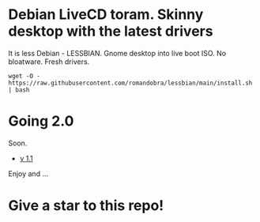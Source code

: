 # Debian LiveCD toram. Skinny desktop with the latest drivers

It is less Debian - LESSBIAN.
Gnome desktop into live boot ISO. No bloatware. Fresh drivers.

`wget -O - https://raw.githubusercontent.com/romandobra/lessbian/main/install.sh | bash`

# Going 2.0
Soon.
* [v 1.1](https://github.com/romandobra/lessbian/tree/1.1)

Enjoy and ...
# Give a star to this repo!
